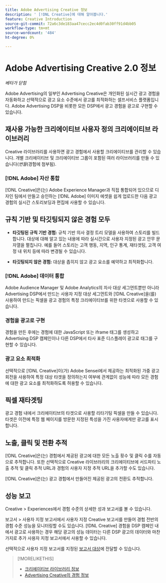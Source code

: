 ```yaml
---
title: Adobe Advertising Creative 정보
description: ' [!DNL Creative]에 대해 알아봅니다.'
feature: Creative Introduction
source-git-commit: 72a6c3de183aa47cecc2ec4d0fab30ff91d4bb05
workflow-type: tm+mt
source-wordcount: '484'
ht-degree: 0%

---
```


# Adobe Advertising Creative 2.0 정보

*베타가 닫힘*

<!-- verify all and rewrite to include new stuff -->

Adobe Advertising의 일부인 Advertising Creative은 개인화된 실시간 광고 경험을 자동화하고 선택적으로 광고 요소 수준에서 광고를 최적화하는 셀프서비스 플랫폼입니다.<!-- Verify --> Adobe Advertising DSP을 비롯한 모든 DSP에서 광고 경험을 광고로 구현할 수 있습니다.

## 재사용 가능한 크리에이티브 사용자 정의 크리에이티브 라이브러리

Creative 라이브러리를 사용하면 광고 경험에서 사용할 크리에이티브를 관리할 수 있습니다. 개별 크리에이티브 및 크리에이티브 그룹이 포함된 여러 라이브러리를 만들 수 있습니다(*번들*(경험에 첨부됨).

### [!DNL Adobe] 자산 통합

[!DNL Creative]은(는) Adobe Experience Manager과 직접 통합되어 있으므로 디자인 팀에서 만들고 승인하는 [!DNL Adobe] 이미지 에셋을 쉽게 업로드한 다음 광고 경험의 실시간 스토리보딩과 편집에 사용할 수 있습니다.

## 규칙 기반 및 타깃팅되지 않은 경험 모두

* **타깃팅된 규칙 기반 경험:** 규칙 기반 의사 결정 트리 모델을 사용하여 스토리를 빌드합니다. 대상에 대해 알고 있는 내용에 따라 실시간으로 사용자 지정된 광고 안무 문자열을 펼칩니다. 예를 들어 스토리는 고객 행동, 지역, 인구 통계, 재타겟팅, 고객 여정 내 위치 등에 따라 변경될 수 있습니다.

* **타깃팅되지 않은 경험:** 대상을 좁히지 않고 광고 요소를 예약하고 최적화합니다.

### [!DNL Adobe] 데이터 통합

Adobe Audience Manager 및 Adobe Analytics의 자사 대상 세그먼트뿐만 아니라 Advertising DSP에서 만드는 사용자 지정 대상 세그먼트와 [!DNL Creative]을(를) 사용하여 만드는 픽셀을 광고 경험의 특정 크리에이티브를 위한 타겟으로 사용할 수 있습니다. <!-- Advertiser should be able to target all segments that are available in DSP for targeting -->

### 경험을 광고로 구현

경험을 만든 후에는 경험에 대한 JavaScript 또는 iframe 태그를 생성하고 Advertising DSP 캠페인이나 다른 DSP에서 타사 표준 디스플레이 광고로 태그를 구현할 수 있습니다.<!-- Will add video and other ad formats; not sure if they'll be available for both standard and dynamic ads. -->

### 광고 요소 최적화

선택적으로 [!DNL Creative]이(가) Adobe Sensei에서 제공하는 최적화된 가중 광고 회전을 사용하여 특정 대상 타겟을 정의하는지 여부에 관계없이 성능에 따라 모든 경험에 대한 광고 요소를 최적화하도록 허용할 수 있습니다.

<!--
[!DNL Creative] serves first-party ads and triggers third-party ads for the experience based on the specified targeting (when applicable), scheduling, ad rotation, and optimization goal options 
-->

## 픽셀 재타겟팅

광고 경험 내에서 크리에이티브의 타겟으로 사용할 리타기팅 픽셀을 만들 수 있습니다. 타겟은 이전에 특정 웹 페이지를 방문한 지정된 특성을 가진 사용자에게만 광고를 표시합니다.

## 노출, 클릭 및 전환 추적

[!DNL Creative]은(는) 경험에서 제공된 광고에 대한 모든 노출 횟수 및 클릭 수를 자동으로 추적합니다. 또한 선택적으로 Creative 라이브러리의 크리에이티브에 서드파티 노출 추적 및 클릭 추적 URL과 경험의 사용자 지정 추적 URL을 추가할 수도 있습니다.

[!DNL Creative]은(는) 광고 경험에서 만들어진 제공된 광고의 전환도 추적합니다.<!-- Verify wording; anything important to add here? We do track them for all users, right? Or is it optional?  -->

<!--
 [Don't need to mention] When an ad is served, the DSP that buys the ad first tracks the impression, and then passes the impression information to [!DNL Creative]. [!DNL Creative] first tracks a click on an ad, and it then passes the click information
to the DSP.
-->

## 성능 보고

Creative > Experiences에서 경험 수준의 상세한 성과 보고서를 볼 수 있습니다.

보고서 > 사용자 지정 보고서에서 사용자 지정 Creative 보고서를 만들어 경험 전반의 경험 수준 성능을 모니터링할 수도 있습니다. [!DNL Creative] 경험을 DSP 캠페인 내에서 광고로 사용하는 경우 해당 광고의 성능 데이터는 다른 DSP 광고의 데이터와 마찬가지로 추가 사용자 지정 보고서에서 사용할 수 있습니다. <!-- Verify that [!DNL Creative] users have access to ALL other reports. -->

선택적으로 사용자 지정 보고서를 지정된 [보고서 대상](/help/dsp/reports/report-destinations/report-destination-about.md)에 전달할 수 있습니다.

<!--
>* [Overview of implementing Adobe Advertising Creative](/help/creative/introduction/implementation-overview.md)
>* [How the user interface is organized](/help/creative/introduction/ui.md)
-->

>[!MORELIKETHIS]
>
>* [크리에이티브 라이브러리 정보](/help/creative/creative-libraries/creative-libraries-about.md)
>* [Advertising Creative의 경험 정보](/help/creative/experiences/experience-about.md)
